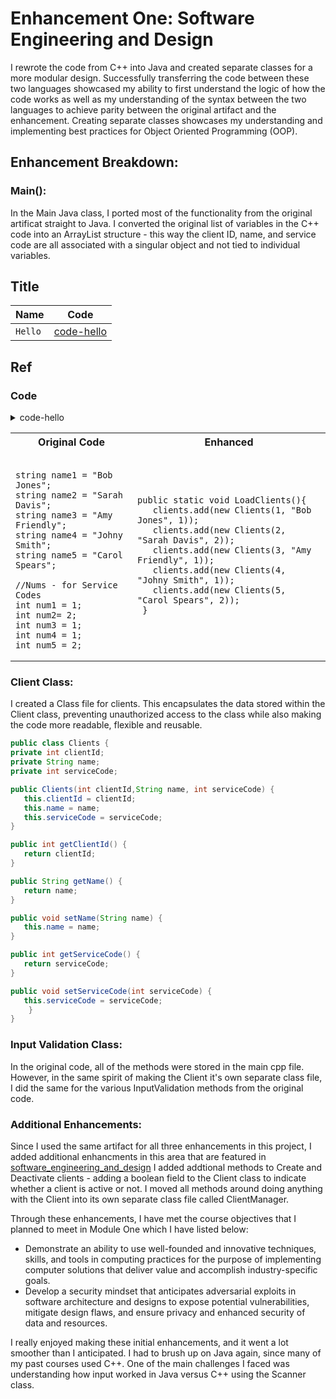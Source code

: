 # Enhancement One: Software Engineering and Design

I rewrote the code from C++ into Java and created separate classes for a more modular design. Successfully transferring the code between these two languages showcased my ability to first understand the logic of how the code works as well as my understanding of the syntax between the two languages to achieve parity between the original artifact and the enhancement. Creating separate classes showcases my understanding and implementing best practices for Object Oriented Programming (OOP).

## Enhancement Breakdown:

### Main():

In the Main Java class, I ported most of the functionality from the original artificat straight to Java. I converted the original list of variables in the C++ code into an ArrayList structure - this way the client ID, name, and service code are all associated with a singular object and not tied to individual variables. 

## Title

| Name    | Code                      |
| ------- | ------------------------- |
| `Hello` | [code-hello](#code-hello) |

## Ref

### Code

<details id="code-hello" close>
<summary >code-hello</summary>

```cpp
string name1 = "Bob Jones";
string name2 = "Sarah Davis";
string name3 = "Amy Friendly";
string name4 = "Johny Smith";
string name5 = "Carol Spears";

//Nums - for Service Codes
int num1 = 1;
int num2= 2;
int num3 = 1;
int num4 = 1;
int num5 = 2;
}
```

</details>

<table>
<tr>
<th>Original Code</th>
<th>Enhanced</th>
</tr>
<tr>
<td>

```

string name1 = "Bob Jones";
string name2 = "Sarah Davis";
string name3 = "Amy Friendly";
string name4 = "Johny Smith";
string name5 = "Carol Spears";

//Nums - for Service Codes
int num1 = 1;
int num2= 2;
int num3 = 1;
int num4 = 1;
int num5 = 2;

```

</td>
<td>

```
public static void LoadClients(){
   clients.add(new Clients(1, "Bob Jones", 1));
   clients.add(new Clients(2, "Sarah Davis", 2));
   clients.add(new Clients(3, "Amy Friendly", 1));
   clients.add(new Clients(4, "Johny Smith", 1));
   clients.add(new Clients(5, "Carol Spears", 2));
 }

```

</td>
</tr>
</table>


### Client Class:

I created a Class file for clients. This encapsulates the data stored within the Client class, preventing unauthorized access to the class 
while also making the code more readable, flexible and reusable. 

```java
public class Clients {
private int clientId;
private String name;
private int serviceCode;

public Clients(int clientId,String name, int serviceCode) {
   this.clientId = clientId;
   this.name = name;
   this.serviceCode = serviceCode;
}

public int getClientId() {
   return clientId;
}

public String getName() {
   return name;
}

public void setName(String name) {
   this.name = name;
}

public int getServiceCode() {
   return serviceCode;
}

public void setServiceCode(int serviceCode) {
   this.serviceCode = serviceCode;
    }
}
```

### Input Validation Class:

In the original code, all of the methods were stored in the main cpp file. However, in the same spirit of making the Client it's own separate class file, I did the same for the various InputValidation methods from the original code. 

### Additional Enhancements:

Since I used the same artifact for all three enhancements in this project, I added additional enhancments in this area that are featured in [software_engineering_and_design](/software_engineering_and_design/capstone/src/main/java/com/capstone/Main.java) I added addtional methods to Create and Deactivate clients - adding a boolean field to the Client class to indicate whether a client is active or not. I moved all methods around doing anything with the Client into its own separate class file called ClientManager. 


Through these enhancements, I have met the course objectives that I planned to meet in Module One which I have listed below:  

  
- Demonstrate an ability to use well-founded and innovative techniques, skills, and tools in computing practices for the purpose of implementing computer solutions that deliver value and accomplish industry-specific goals.
- Develop a security mindset that anticipates adversarial exploits in software architecture and designs to expose potential vulnerabilities, mitigate design flaws, and ensure privacy and enhanced security of data and resources.
  
I really enjoyed making these initial enhancements, and it went a lot smoother than I anticipated. I had to brush up on Java again, since many of my past courses used C++. One of the main challenges I faced was understanding how input worked in Java versus C++ using the Scanner class.
